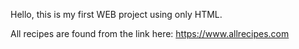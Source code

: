 Hello, this is my first WEB project using only HTML.

All recipes are found from the link here: https://www.allrecipes.com

